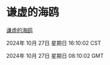 # 谦虚的海鸥
[谦虚的海鸥](http://219.139.197.74:56308/qxdho/course/base/hotlink/index.php)

2024年 10月 27日 星期日 16:10:02 CST

2024年 10月 27日 星期日 08:10:02 GMT
